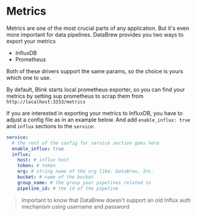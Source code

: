 # Metrics

Metrics are one of the most crucial parts of any application. But it's even more important for data pipelines.
DataBrew provides you two ways to export your metrics

- InfluxDB
- Prometheus

Both of these drivers support the same params, so the choice is yours which one to use.

By default, Blink starts local prometheus exporter, so you can find your metrics by setting sup prometheus to scrap them
from `http://localhost:3333/metrics`

If you are interested in exporting your metrics to InfluxDB, you have to adjust a config file as in an example below.
And add `enable_influx: true` and `influx` sections to the `service`:

```yaml
service:
  # the rest of the config for service section goes here
  enable_influx: true
  influx:
    host: # influx host
    token: # token
    org: # string name of the org like: DataBrew, Inc.
    bucket: # name of the bucket 
    group_name: # the group your pipelines related to
    pipeline_id: # the id of the pipeline
```

> Important to know that DataBrew doesn't support an old Influx auth mechanism using username and password